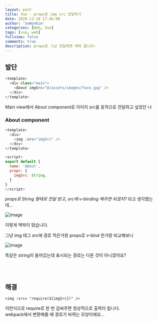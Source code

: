 ```yaml
---
layout: post
title: Vue - props로 img src 전달하기
date: 2020-11-18 17:46:00
author: 'SeWonKim'
categories: [Web, Vue]
tags: [vue, web]
fullview: false
comments: true
description: props로 그냥 전달하면 엑박 뜹니다~
---
```


## 발단

```javascript
<template>
  <div class="main">
    <About imgSrc="@/assets/images/face.jpg" />
  </div>
</template>
```

Main view에서 About component로 이미지 src를 동적으로 전달하고 싶었던 나

### About component

```javascript
<template>
  <div>
    <img :src="imgSrc" />
  </div>
</template>

<script>
export default {
  name: 'About',
  props: {
    imgSrc: String,
  }
}
</script>
```

_props로 String 형태로 전달 받고, src에 v-binding 해주면 되겠지?_ 라고 생각했는데...

![image](https://user-images.githubusercontent.com/30452963/99617770-54eed800-2a63-11eb-8892-79c23d20c7bb.png)

이렇게 엑박이 떴습니다.

그냥 img 태그 src에 경로 적은거랑 props로 v-bind 한거랑 비교해보니

![image](https://user-images.githubusercontent.com/30452963/99621965-89b35d00-2a6c-11eb-9912-455172c51549.png)

똑같은 string이 들어갔는데 표시되는 경로는 다른 것이 아니겠어요?

&nbsp;  
&nbsp;

## 해결

`<img :src= "require(${imgSrc})" />`

이런식으로 require로 한 번 감싸주면 정상적으로 출력이 됩니다.  
webpack에서 변환해줄 때 경로가 바뀌는 모양이에요...

&nbsp;  
&nbsp;
